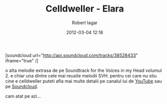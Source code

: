 ﻿---
layout: post
title: Celldweller - Elara
date: 2012-03-04 12:16
author: "Robert Iagar"
comments: true
tags: [celldweller, elara, Life, Music, soundtrack for the voices in my head vol.2]
---
[soundcloud url="http://api.soundcloud.com/tracks/38528433" iframe="true" /]

o alta melodie extrasa de pe Soundtrack for the Voices in my Head volumul 2. e chiar una dintre cele mai reusite melodii SVH. pentru cei care nu stiu cine e celldweller puteti afla mai multe detalii pe canalul lui de <a href="http://youtube.com/celldweler" target="_blank">YouTube</a> sau pe <a href="http://soundcloud.com/celldweller/tracks" target="_blank">Soundcloud</a>.

cam atat pe azi...
